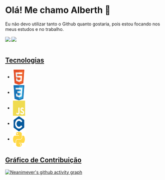 # Olá! Me chamo Alberth 👋
Eu não devo utilizar tanto o Github quanto gostaria, pois estou focando nos meus estudos e no trabalho.
<br/>

<div>
    <a href="https://github.com/Neanimever">
    <img width="50%" align="center" src="https://github-readme-stats-sigma-five.vercel.app/api?username=Neanimever&show_icons=true&count_private=true&bg_color=000&title_color=48e91c&text_color=fff&icon_color=gold&hide_border=true" />
    <img width="42%" align="center" src="https://github-readme-stats-sjxn-git-master-neanimever.vercel.app//api/top-langs/?username=Neanimever&layout=compact&bg_color=000&text_color=fff&title_color=48e91c&hide_border=true&count-private=true&hide=html,css" />
</div>

<br />

## Tecnologias
<div>
    <ul>
        <li>    
            <img align="center" alt="HTML" height="50" width="40" src="https://raw.githubusercontent.com/devicons/devicon/master/icons/html5/html5-original.svg">
        </li>
        <li>
            <img align="center" alt="CSS" height="50" width="40" src="https://raw.githubusercontent.com/devicons/devicon/master/icons/css3/css3-original.svg">
        </li>
        <li>
            <img align="center" alt="JavaScript" height="50" width="40" src="https://raw.githubusercontent.com/devicons/devicon/master/icons/javascript/javascript-plain.svg">
        </li>
        <li>
            <img align="center" alt="C" height="50" width="40" src="https://raw.githubusercontent.com/devicons/devicon/master/icons/c/c-plain.svg">
        </li>
        <li>
            <img align="center" alt="Python" height="50" width="40" src="https://raw.githubusercontent.com/devicons/devicon/master/icons/python/python-plain.svg">
        </li>
    </ul>
</div>

## Gráfico de Contribuição
[![Neanimever's github activity graph](https://github-readme-activity-graph.vercel.app/graph?username=Neanimever&bg_color=000000&color=4be91c&line=4be91c&point=ffffff&area=true&hide_border=true)](https://github.com/ashutosh00710/github-readme-activity-graph)
